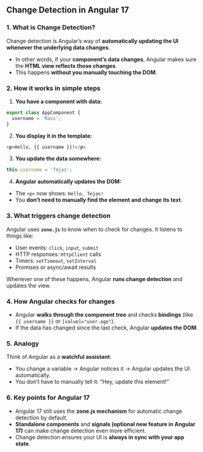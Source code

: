 ##  Change Detection in Angular 17

### **1. What is Change Detection?**

Change detection is Angular’s way of **automatically updating the UI whenever the underlying data changes**.

* In other words, if your **component’s data changes**, Angular makes sure the **HTML view reflects those changes**.
* This happens **without you manually touching the DOM**.



### **2. How it works in simple steps**

1. **You have a component with data:**

```ts
export class AppComponent {
  username = 'Ravi';
}
```

2. **You display it in the template:**

```html
<p>Hello, {{ username }}!</p>
```

3. **You update the data somewhere:**

```ts
this.username = 'Tejas';
```

4. **Angular automatically updates the DOM:**

* The `<p>` now shows: `Hello, Tejas!`
* You **don’t need to manually find the element and change its text**.



### **3. What triggers change detection**

Angular uses **`zone.js`** to know when to check for changes. It listens to things like:

* User events: `click`, `input`, `submit`
* HTTP responses: `HttpClient` calls
* Timers: `setTimeout`, `setInterval`
* Promises or async/await results

Whenever one of these happens, Angular **runs change detection** and updates the view.


### **4. How Angular checks for changes**

* Angular **walks through the component tree** and checks **bindings** (like `{{ username }}` or `[value]="user.age"`).
* If the data has changed since the last check, Angular **updates the DOM**.


### **5. Analogy**

Think of Angular as a **watchful assistant**:

* You change a variable → Angular notices it → Angular updates the UI automatically.
* You don’t have to manually tell it: “Hey, update this element!”


### **6. Key points for Angular 17**

* Angular 17 still uses the **zone.js mechanism** for automatic change detection by default.
* **Standalone components** and **signals (optional new feature in Angular 17)** can make change detection even more efficient.
* Change detection ensures your UI is **always in sync with your app state**.

